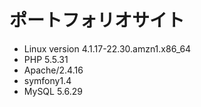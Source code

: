 # ポートフォリオサイト
* Linux version 4.1.17-22.30.amzn1.x86_64
* PHP 5.5.31
* Apache/2.4.16
* symfony1.4
* MySQL 5.6.29
